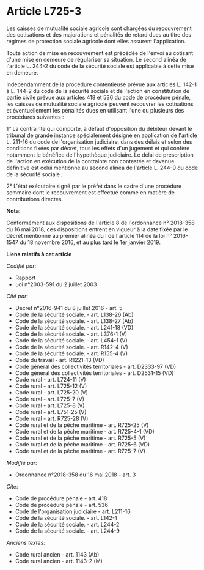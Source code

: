 # Article L725-3

Les caisses de mutualité sociale agricole sont chargées du recouvrement des cotisations et des majorations et pénalités de
retard dues au titre des régimes de protection sociale agricole dont elles assurent l'application. 

Toute action de mise en recouvrement est précédée de l'envoi au cotisant d'une mise en demeure de régulariser sa situation.
Le second alinéa de l'article L. 244-2 du code de la sécurité sociale est applicable à cette mise en demeure. 

Indépendamment de la procédure contentieuse prévue aux articles L. 142-1 à L. 144-2 du code de la sécurité sociale et de
l'action en constitution de partie civile prévue aux articles 418 et 536 du code de procédure pénale, les caisses de
mutualité sociale agricole peuvent recouvrer les cotisations et éventuellement les pénalités dues en utilisant l'une ou
plusieurs des procédures suivantes : 

1° La contrainte qui comporte, à défaut d'opposition du débiteur devant le tribunal de grande instance spécialement désigné
en application de l'article L. 211-16 du code de l'organisation judiciaire, dans des délais et selon des conditions fixées
par décret, tous les effets d'un jugement et qui confère notamment le bénéfice de l'hypothèque judiciaire. Le délai de
prescription de l'action en exécution de la contrainte non contestée et devenue définitive est celui mentionné au second
alinéa de l'article L. 244-9 du code de la sécurité sociale ; 

2° L'état exécutoire signé par le préfet dans le cadre d'une procédure sommaire dont le recouvrement est effectué comme en
matière de contributions directes.

**Nota:**

Conformément aux dispositions de l'article 8 de l'ordonnance n° 2018-358 du 16 mai 2018, ces dispositions entrent en vigueur
à la date fixée par le décret mentionné au premier alinéa du I de l'article 114 de la loi n° 2016-1547 du 18 novembre 2016,
et au plus tard le 1er janvier 2019.

**Liens relatifs à cet article**

_Codifié par_:

  - Rapport
  - Loi n°2003-591 du 2 juillet 2003

_Cité par_:

  - Décret n°2016-941 du 8 juillet 2016 - art. 5
  - Code de la sécurité sociale. - art. L138-26 (Ab)
  - Code de la sécurité sociale. - art. L138-27 (Ab)
  - Code de la sécurité sociale. - art. L241-18 (VD)
  - Code de la sécurité sociale. - art. L376-1 (V)
  - Code de la sécurité sociale. - art. L454-1 (V)
  - Code de la sécurité sociale. - art. R142-4 (V)
  - Code de la sécurité sociale. - art. R155-4 (V)
  - Code du travail - art. R1221-13 (VD)
  - Code général des collectivités territoriales - art. D2333-97 (VD)
  - Code général des collectivités territoriales - art. D2531-15 (VD)
  - Code rural - art. L724-11 (V)
  - Code rural - art. L725-12 (V)
  - Code rural - art. L725-20 (V)
  - Code rural - art. L725-7 (V)
  - Code rural - art. L725-8 (V)
  - Code rural - art. L751-25 (V)
  - Code rural - art. R725-28 (V)
  - Code rural et de la pêche maritime - art. R725-25 (V)
  - Code rural et de la pêche maritime - art. R725-4-1 (VD)
  - Code rural et de la pêche maritime - art. R725-5 (V)
  - Code rural et de la pêche maritime - art. R725-6 (VD)
  - Code rural et de la pêche maritime - art. R725-7 (V)

_Modifié par_:

  - Ordonnance n°2018-358 du 16 mai 2018 - art. 3

_Cite_:

  - Code de procédure pénale - art. 418
  - Code de procédure pénale - art. 536
  - Code de l'organisation judiciaire - art. L211-16
  - Code de la sécurité sociale. - art. L142-1
  - Code de la sécurité sociale. - art. L244-2
  - Code de la sécurité sociale. - art. L244-9

_Anciens textes_:

  - Code rural ancien - art. 1143 (Ab)
  - Code rural ancien - art. 1143-2 (M)
